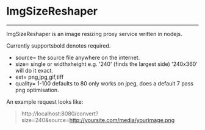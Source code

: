 # ImgSizeReshaper

---

ImgSizeReshaper is an image resizing proxy service written in nodejs.

Currently supportsbold denotes required.

- source=  the source file anywhere on the internet.
- size=  single or widthxheight e.g. '240' (finds the largest side) '240x360' will do it exact.
- ext=  png,jpg,gif,tiff
- quality=  1-100 defaults to 80 only works on jpeg, does a default 7 pass png optimisation.

An example request looks like:

>  http://localhost:8080/convert?size=240&source=http://yoursite.com/media/yourimage.png
